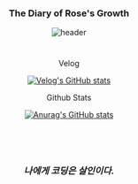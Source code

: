 <div align="center">

### The Diary of Rose's Growth

<!--
**sonrose/sonrose** is a ✨ _special_ ✨ repository because its `README.md` (this file) appears on your GitHub profile.

Here are some ideas to get you started:

- 🔭 I’m currently working on ...
- 🌱 I’m currently learning ...
- 👯 I’m looking to collaborate on ...
- 🤔 I’m looking for help with ...
- 💬 Ask me about ...
- 📫 How to reach me: ...
- 😄 Pronouns: ...
- ⚡ Fun fact: ...
-->

![header](https://capsule-render.vercel.app/api?type=soft&color=0:FFFFE0,100:FFFF00&height=250&section=header&text=Rose&descSize=90&descAlignY=80&animation=fadeIn)

#

Velog

[![Velog's GitHub stats](https://velog-readme-stats.vercel.app/api?name=newbiekim)](https://velog.io/@newbiekim)

Github Stats

[![Anurag's GitHub stats](https://github-readme-stats.vercel.app/api?username=sonrose&show_icons=true&theme=gruvbox)](https://github.com/sonrose/github-readme-stats)

#

<br>

### *나에게 코딩은 살인이다.*

</div>
